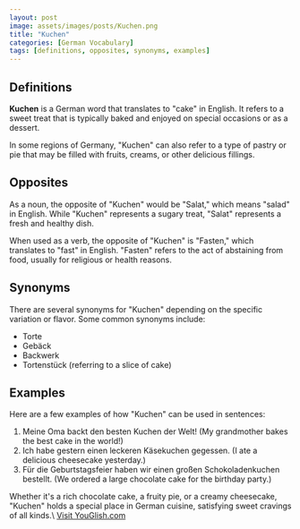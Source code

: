 ```yaml
---
layout: post
image: assets/images/posts/Kuchen.png
title: "Kuchen"
categories: [German Vocabulary]
tags: [definitions, opposites, synonyms, examples]
---
```


## Definitions

**Kuchen** is a German word that translates to "cake" in English. It refers to a sweet treat that is typically baked and enjoyed on special occasions or as a dessert. 

In some regions of Germany, "Kuchen" can also refer to a type of pastry or pie that may be filled with fruits, creams, or other delicious fillings. 

## Opposites

As a noun, the opposite of "Kuchen" would be "Salat," which means "salad" in English. While "Kuchen" represents a sugary treat, "Salat" represents a fresh and healthy dish.

When used as a verb, the opposite of "Kuchen" is "Fasten," which translates to "fast" in English. "Fasten" refers to the act of abstaining from food, usually for religious or health reasons.

## Synonyms

There are several synonyms for "Kuchen" depending on the specific variation or flavor. Some common synonyms include:

- Torte
- Gebäck
- Backwerk
- Tortenstück (referring to a slice of cake)

## Examples

Here are a few examples of how "Kuchen" can be used in sentences:

1. Meine Oma backt den besten Kuchen der Welt! (My grandmother bakes the best cake in the world!)
2. Ich habe gestern einen leckeren Käsekuchen gegessen. (I ate a delicious cheesecake yesterday.)
3. Für die Geburtstagsfeier haben wir einen großen Schokoladenkuchen bestellt. (We ordered a large chocolate cake for the birthday party.)

Whether it's a rich chocolate cake, a fruity pie, or a creamy cheesecake, "Kuchen" holds a special place in German cuisine, satisfying sweet cravings of all kinds.\ <a id="yg-widget-0" class="youglish-widget" data-query="Kuchen" data-lang="german" data-components="8412" data-auto-start="0" data-bkg-color="theme_light" data-title="How%20to%20pronounce%20Kuchen%20in%20German"  rel="nofollow" href="https://youglish.com">Visit YouGlish.com</a><script async src="https://youglish.com/public/emb/widget.js" charset="utf-8"></script>